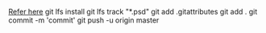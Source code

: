 [Refer here](https://git-lfs.com/)
git lfs install
git lfs track "*.psd"
git add .gitattributes
git add .
git commit -m 'commit'
git push -u origin master
